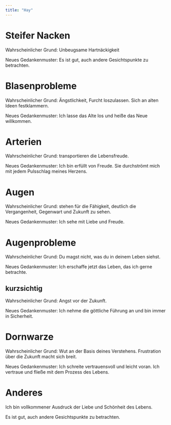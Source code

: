 ```yaml
---
title: "Hay"
---
```


# Steifer Nacken

Wahrscheinlicher Grund: Unbeugsame Hartnäckigkeit

Neues Gedankenmuster: Es ist gut, auch andere Gesichtspunkte zu betrachten.

# Blasenprobleme

Wahrscheinlicher Grund: Ängstlichkeit, Furcht loszulassen. Sich an alten Ideen festklammern.

Neues Gedankenmuster: Ich lasse das Alte los und heiße das Neue willkommen.

# Arterien

Wahrscheinlicher Grund: transportieren die Lebensfreude.

Neues Gedankenmuster: Ich bin erfüllt von Freude. Sie durchströmt mich mit jedem Pulsschlag meines Herzens.

# Augen

Wahrscheinlicher Grund: stehen für die Fähigkeit, deutlich die Vergangenheit, Gegenwart und Zukunft zu sehen.

Neues Gedankenmuster: Ich sehe mit Liebe und Freude.

# Augenprobleme

Wahrscheinlicher Grund: Du magst nicht, was du in deinem Leben siehst.

Neues Gedankenmuster: Ich erschaffe jetzt das Leben, das ich gerne betrachte.

## kurzsichtig

Wahrscheinlicher Grund: Angst vor der Zukunft.

Neues Gedankenmuster: Ich nehme die göttliche Führung an und bin immer in Sicherheit.

# Dornwarze

Wahrscheinlicher Grund: Wut an der Basis deines Verstehens. Frustration über die Zukunft macht sich breit.

Neues Gedankenmuster: Ich schreite vertrauensvoll und leicht voran. Ich vertraue und fließe mit dem Prozess des Lebens.

# Anderes

Ich bin vollkommener Ausdruck der Liebe und Schönheit des Lebens.

Es ist gut, auch andere Gesichtspunkte zu betrachten.